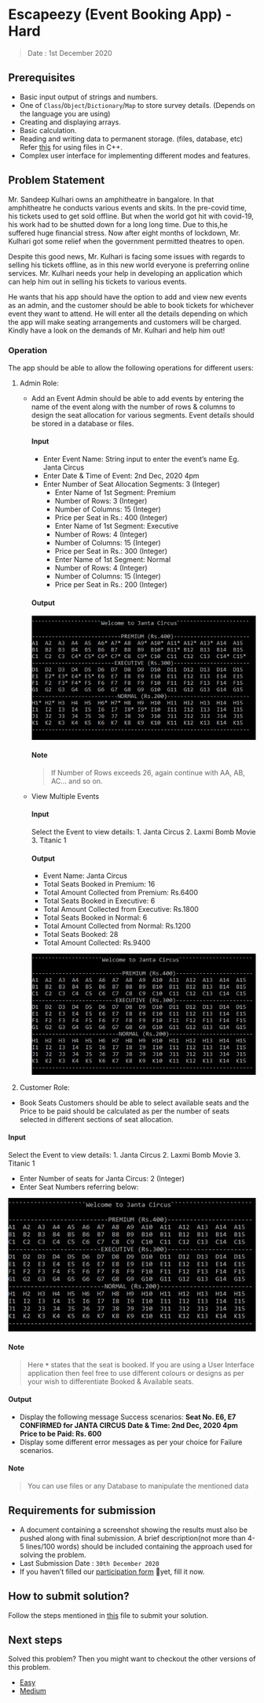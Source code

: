 # Escapeezy (Event Booking App) - Hard

> Date : 1st December 2020

## Prerequisites

- Basic input output of strings and numbers.
- One of `Class`/`Object`/`Dictionary`/`Map` to store survey details. (Depends on the language you are using)
- Creating and displaying arrays.
- Basic calculation.
- Reading and writing data to permanent storage. (files, database, etc) Refer [this](http://www.cplusplus.com/doc/tutorial/files/) for using files in C++.
- Complex user interface for implementing different modes and features.

## Problem Statement

Mr. Sandeep Kulhari owns an amphitheatre in bangalore. In that amphitheatre he conducts various events and skits. In the pre-covid time, his tickets used to get sold offline. But when the world got hit with covid-19, his work had to be shutted down for a long long time. Due to this,he suffered huge financial stress. Now after eight months of lockdown, Mr. Kulhari got some relief when the government permitted theatres to open.

Despite this good news, Mr. Kulhari is facing some issues with regards to selling his tickets offline, as in this new world everyone is preferring online services. Mr. Kulhari needs your help in developing an application which can help him out in selling his tickets to various events.

He wants that his app should have the option to add and view new events as an admin, and the customer should be able to book tickets for whichever event they want to attend. He will enter all the details depending on which the app will make seating arrangements and customers will be charged. Kindly have a look on the demands of Mr. Kulhari and help him out!

### Operation

The app should be able to allow the following operations for different users:

1.  Admin Role:

    - Add an Event
      Admin should be able to add events by entering the name of the event along with the number of rows & columns to design the seat allocation for various segments. Event details should be stored in a database or files.

      #### Input

      - Enter Event Name: String input to enter the event’s name Eg. Janta Circus
      - Enter Date & Time of Event: 2nd Dec, 2020 4pm
      - Enter Number of Seat Allocation Segments: 3 (Integer)
        - Enter Name of 1st Segment: Premium
        - Number of Rows: 3 (Integer)
        - Number of Columns: 15 (Integer)
        - Price per Seat in Rs.: 400 (Integer)
        - Enter Name of 1st Segment: Executive
        - Number of Rows: 4 (Integer)
        - Number of Columns: 15 (Integer)
        - Price per Seat in Rs.: 300 (Integer)
        - Enter Name of 1st Segment: Normal
        - Number of Rows: 4 (Integer)
        - Number of Columns: 15 (Integer)
        - Price per Seat in Rs.: 200 (Integer)

      #### Output

      ![Escapeezy Hard Create Event Output](assets/images/escapeezyHardCreateEventOutput.png)

      #### Note

      > If Number of Rows exceeds 26, again continue with AA, AB, AC… and so on.

    - View Multiple Events

      #### Input

      Select the Event to view details: 1. Janta Circus 2. Laxmi Bomb Movie 3. Titanic
      1

      #### Output

      - Event Name: Janta Circus
      - Total Seats Booked in Premium: 16
      - Total Amount Collected from Premium: Rs.6400
      - Total Seats Booked in Executive: 6
      - Total Amount Collected from Executive: Rs.1800
      - Total Seats Booked in Normal: 6
      - Total Amount Collected from Normal: Rs.1200
      - Total Seats Booked: 28
      - Total Amount Collected: Rs.9400

      ![Escapeezy Hard Book Seat Output](assets/images/escapeezyHardBookSeatOutput.png)

2.  Customer Role:

- Book Seats
  Customers should be able to select available seats and the Price to be paid should be calculated as per the number of seats selected in different sections of seat allocation.

#### Input

Select the Event to view details: 1. Janta Circus 2. Laxmi Bomb Movie 3. Titanic
1

- Enter Number of seats for Janta Circus: 2 (Integer)
- Enter Seat Numbers referring below:

![Escapeezy Hard Book Seat Output](assets/images/escapeezyHardBookSeatOutput.png)

#### Note

> Here **`*`** states that the seat is booked. If you are using a User Interface application then feel free to use different colours or designs as per your wish to differentiate Booked & Available seats.

#### Output

- Display the following message Success scenarios:
  **Seat No. E6, E7 CONFIRMED for JANTA CIRCUS**
  **Date & Time: 2nd Dec, 2020 4pm**
  **Price to be Paid: Rs. 600**
- Display some different error messages as per your choice for Failure scenarios.

#### Note

> You can use files or any Database to manipulate the mentioned data

## Requirements for submission

- A document containing a screenshot showing the results must also be pushed along with final submission. A brief description(not more than 4-5 lines/100 words) should be included containing the approach used for solving the problem.
- Last Submission Date : `30th December 2020`
- If you haven’t filled our [participation form](https://tinyurl.com/codewithgsblr) 📃yet, fill it now.

## How to submit solution?

Follow the steps mentioned in [this](../../CONTRIBUTING.md) file to submit your solution.

## Next steps

Solved this problem? Then you might want to checkout the other versions of this problem.

- [Easy](../../Easy/6.%Escapeezy/README.md)
- [Medium](../../Medium/6.%Escapeezy/README.md)
